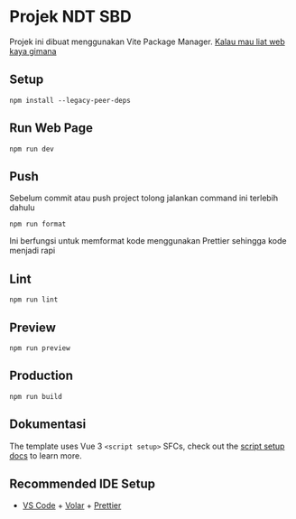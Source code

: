 # Projek NDT SBD

Projek ini dibuat menggunakan Vite Package Manager.
[Kalau mau liat web kaya gimana](https://izaz4141.github.io/NDT_SBD/)

## Setup

```
npm install --legacy-peer-deps
```

## Run Web Page

```
npm run dev
```

## Push

Sebelum commit atau push project tolong jalankan command ini terlebih dahulu

```
npm run format
```

Ini berfungsi untuk memformat kode menggunakan Prettier sehingga kode menjadi rapi

## Lint

```
npm run lint
```

## Preview

```
npm run preview
```

## Production

```
npm run build
```

## Dokumentasi

The template uses Vue 3 `<script setup>` SFCs, check out the [script setup docs](https://v3.vuejs.org/api/sfc-script-setup.html#sfc-script-setup) to learn more.

## Recommended IDE Setup

-   [VS Code](https://code.visualstudio.com/) + [Volar](https://marketplace.visualstudio.com/items?itemName=Vue.volar) + [Prettier](https://marketplace.visualstudio.com/items?itemName=esbenp.prettier-vscode)
